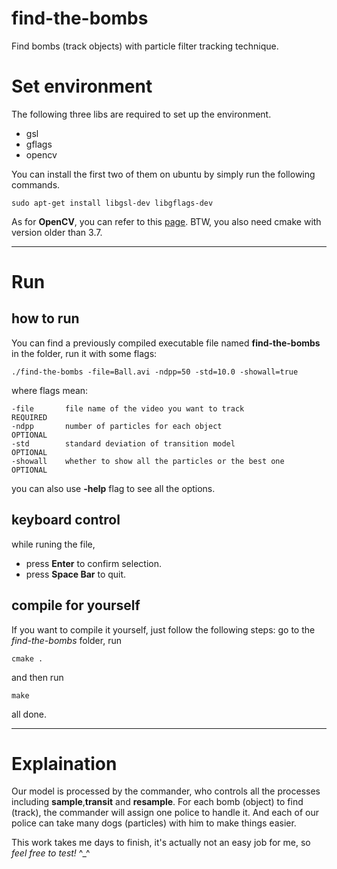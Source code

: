 # find-the-bombs
Find bombs (track objects) with particle filter tracking technique.

# Set environment
The following three libs are required to set up the environment.
- gsl
- gflags
- opencv

You can install the first two of them on ubuntu by simply run the following commands.
```
sudo apt-get install libgsl-dev libgflags-dev
```
As for **OpenCV**, you can refer to this [page](http://www.jianshu.com/p/e12c5d993984). 
BTW, you also need cmake with version older than 3.7.

---

# Run
## how to run
You can find a previously compiled executable file named **find-the-bombs** in the folder, run it with some flags:

```
./find-the-bombs -file=Ball.avi -ndpp=50 -std=10.0 -showall=true
```
where flags mean:
```
-file       file name of the video you want to track            REQUIRED
-ndpp       number of particles for each object                 OPTIONAL
-std        standard deviation of transition model              OPTIONAL
-showall    whether to show all the particles or the best one   OPTIONAL
```
you can also use **-help** flag to see all the options.

## keyboard control
while runing the file,
- press **Enter** to confirm selection.
- press **Space Bar** to quit.

## compile for yourself
If you want to compile it yourself, just follow the following steps:
go to the *find-the-bombs* folder, run 
```
cmake .
```
and then run
```
make
```
all done.

---

# Explaination
Our model is processed by the commander, who controls all the processes including **sample**,**transit** and **resample**. For each bomb (object) to find (track), the commander will assign one police to handle it. And each of our police can take many dogs (particles) with him to make things easier.

This work takes me days to finish, it's actually not an easy job for me, so *feel free to test!*  ^_^
